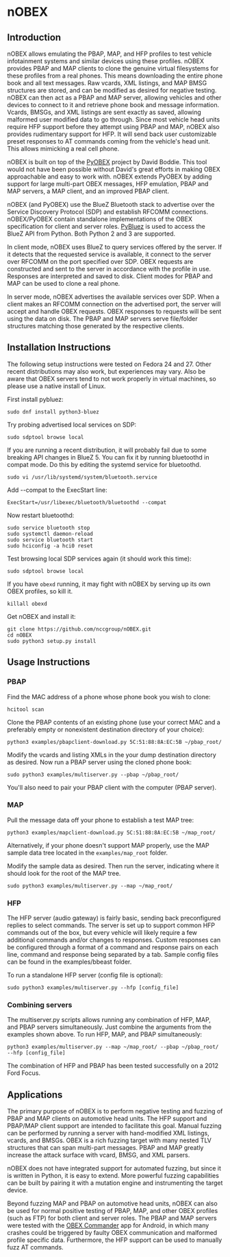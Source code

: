 # nOBEX

## Introduction
nOBEX allows emulating the PBAP, MAP, and HFP profiles to test vehicle infotainment systems and
similar devices using these profiles. nOBEX provides PBAP and MAP clients to clone the genuine
virtual filesystems for these profiles from a real phones. This means downloading the entire phone
book and all text messages. Raw vcards, XML listings, and MAP BMSG structures are stored, and can
be modified as desired for negative testing. nOBEX can then act as a PBAP and MAP server, allowing
vehicles and other devices to connect to it and retrieve phone book and message information. Vcards,
BMSGs, and XML listings are sent exactly as saved, allowing malformed user modified data to go
through. Since most vehicle head units require HFP support before they attempt using PBAP and MAP,
nOBEX also provides rudimentary support for HFP. It will send back user customizable preset
responses to AT commands coming from the vehicle's head unit. This allows mimicking a real cell
phone.

nOBEX is built on top of the [PyOBEX](https://bitbucket.org/dboddie/pyobex) project by David Boddie.
This tool would not have been possible without David's great efforts in making OBEX approachable
and easy to work with. nOBEX extends PyOBEX by adding support for large multi-part OBEX messages,
HFP emulation, PBAP and MAP servers, a MAP client, and an improved PBAP client.

nOBEX (and PyOBEX) use the BlueZ Bluetooth stack to advertise over the Service Discovery Protocol
(SDP) and establish RFCOMM connections. nOBEX/PyOBEX contain standalone implementations of the
OBEX specification for client and server roles. [PyBluez](https://github.com/karulis/pybluez) is
used to access the BlueZ API from Python. Both Python 2 and 3 are supported.

In client mode, nOBEX uses BlueZ to query services offered by the server. If it detects that the
requested service is available, it connect to the server over RFCOMM on the port specified over
SDP. OBEX requests are constructed and sent to the server in accordance with the profile in use.
Responses are interpreted and saved to disk. Client modes for PBAP and MAP can be used to clone a
real phone.

In server mode, nOBEX advertises the available services over SDP. When a client makes an RFCOMM
connection on the advertised port, the server will accept and handle OBEX requests. OBEX responses
to requests will be sent using the data on disk. The PBAP and MAP servers serve file/folder
structures matching those generated by the respective clients.

## Installation Instructions
The following setup instructions were tested on Fedora 24 and 27. Other recent distributions may
also work, but experiences may vary. Also be aware that OBEX servers tend to not work properly
in virtual machines, so please use a native install of Linux.

First install pybluez:
```
sudo dnf install python3-bluez
```

Try probing advertised local services on SDP:
```
sudo sdptool browse local
```

If you are running a recent distribution, it will probably fail due to some
breaking API changes in BlueZ 5. You can fix it by running bluetoothd in compat mode.
Do this by editing the systemd service for bluetoothd.
```
sudo vi /usr/lib/systemd/system/bluetooth.service
```

Add --compat to the ExecStart line:
```
ExecStart=/usr/libexec/bluetooth/bluetoothd --compat
```

Now restart bluetoothd:
```
sudo service bluetooth stop
sudo systemctl daemon-reload
sudo service bluetooth start
sudo hciconfig -a hci0 reset
```

Test browsing local SDP services again (it should work this time):
```
sudo sdptool browse local
```

If you have `obexd` running, it may fight with nOBEX by serving up its own OBEX
profiles, so kill it.
```
killall obexd
```

Get nOBEX and install it:
```
git clone https://github.com/nccgroup/nOBEX.git
cd nOBEX
sudo python3 setup.py install
```

## Usage Instructions
### PBAP
Find the MAC address of a phone whose phone book you wish to clone:
```
hcitool scan
```

Clone the PBAP contents of an existing phone (use your correct MAC and a preferably empty or
nonexistent destination directory of your choice):
```
python3 examples/pbapclient-download.py 5C:51:88:8A:EC:5B ~/pbap_root/
```

Modify the vcards and listing XMLs in the your dump destination directory as desired. Now run a
PBAP server using the cloned phone book:
```
sudo python3 examples/multiserver.py --pbap ~/pbap_root/
```

You'll also need to pair your PBAP client with the computer (PBAP server).

### MAP
Pull the message data off your phone to establish a test MAP tree:
```
python3 examples/mapclient-download.py 5C:51:88:8A:EC:5B ~/map_root/
```

Alternatively, if your phone doesn't support MAP properly, use the MAP sample data tree
located in the `examples/map_root` folder.

Modify the sample data as desired. Then run the server, indicating where it should look for the
root of the MAP tree.
```
sudo python3 examples/multiserver.py --map ~/map_root/
```

### HFP
The HFP server (audio gateway) is fairly basic, sending back preconfigured replies to select
commands. The server is set up to support common HFP commands out of the box, but every vehicle
will likely require a few additional commands and/or changes to responses. Custom responses can be
configured through a format of a command and response pairs on each line, command and response
being separated by a tab. Sample config files can be found in the examples/bbeast folder.

To run a standalone HFP server (config file is optional):
```
sudo python3 examples/multiserver.py --hfp [config_file]
```

### Combining servers
The multiserver.py scripts allows running any combination of HFP, MAP, and PBAP servers
simultaneously. Just combine the arguments from the examples shown above. To run HFP, MAP, and
PBAP simultaneously:
```
python3 examples/multiserver.py --map ~/map_root/ --pbap ~/pbap_root/ --hfp [config_file]
```

The combination of HFP and PBAP has been tested successfully on a 2012 Ford Focus.

## Applications
The primary purpose of nOBEX is to perform negative testing and fuzzing of PBAP and MAP clients on
automotive head units. The HFP support and PBAP/MAP client support are intended to facilitate this
goal. Manual fuzzing can be performed by running a server with hand-modified XML listings, vcards,
and BMSGs. OBEX is a rich fuzzing target with many nested TLV structures that can span multi-part
messages. PBAP and MAP greatly increase the attack surface with vcard, BMSG, and XML parsers.

nOBEX does not have integrated support for automated fuzzing, but since it is written in Python,
it is easy to extend. More powerful fuzzing capabilities can be built by pairing it with a mutation
engine and instrumenting the target device.

Beyond fuzzing MAP and PBAP on automotive head units, nOBEX can also be used for normal positive
testing of PBAP, MAP, and other OBEX profiles (such as FTP) for both client and server roles. The
PBAP and MAP servers were tested with the [OBEX Commander](http://intradarma.com/) app for Android,
in which many crashes could be triggered by faulty OBEX communication and malformed profile specific
data. Furthermore, the HFP support can be used to manually fuzz AT commands.
